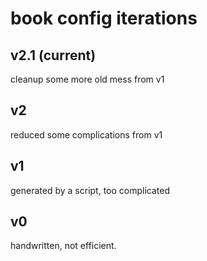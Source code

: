 # book config iterations

## v2.1 (current)
cleanup some more old mess from v1

## v2
reduced some complications from v1

## v1
generated by a script, too complicated

## v0
handwritten, not efficient.
